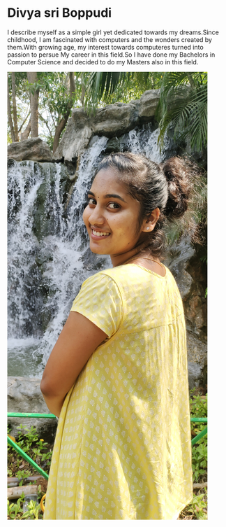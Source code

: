 # Divya sri Boppudi
I describe myself as a simple girl yet dedicated towards my dreams.Since childhood, I am fascinated with computers and the wonders created by them.With growing age, my interest towards computeres turned into passion to persue My career in this field.So I have done my Bachelors in Computer Science and decided to do my Masters also in this field.

![See me here](Divya.jpg)